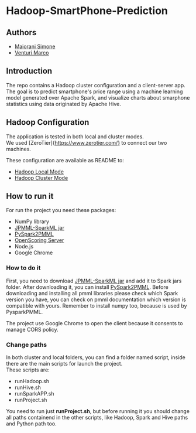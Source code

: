 # Hadoop-SmartPhone-Prediction

## Authors
- [Maiorani Simone](https://github.com/maioranisimone)
- [Venturi Marco](https://github.com/Arcaici)

## Introduction
The repo contains a Hadoop cluster configuration and a client-server app. The goal is to predict smartphone's price range using a machine learning model generated over Apache Spark, and visualize charts about smarphone statistics using data originated by Apache Hive.

## Hadoop Configuration

The application is tested in both local and cluster modes.  
We used [ZeroTier]{https://www.zerotier.com/} to connect our two machines.  

These configuration are available as README to:
* [Hadoop Local Mode](https://github.com/Arcaici/Hadoop-SmartPhone-Prediction/blob/main/local)
* [Hadoop Cluster Mode](https://github.com/Arcaici/Hadoop-SmartPhone-Prediction/tree/main/cluster)

## How to run it
For run the project you need these packages:
* NumPy library
* [JPMML-SparkML jar](https://github.com/jpmml/jpmml-sparkml#features)
* [PySpark2PMML](https://github.com/jpmml/pyspark2pmml)
* [OpenScoring Server](https://openscoring.io/#overview)
* Node.js
* Google Chrome

### How to do it
First, you need to download [JPMML-SparkML jar](https://github.com/jpmml/jpmml-sparkml#features) and add it to Spark jars folder. After downloading it, you can install [PySpark2PMML](https://github.com/jpmml/pyspark2pmml). Before downloading and installing all pmml libraries please check which Spark version you have, you can check on pmml documentation which version is compatible with yours. Remember to install numpy too, because is used by PysparkPMML.
 
The project use Google Chrome to open the client because it consents to manage CORS policy.

### Change paths
In both cluster and local folders, you can find a folder named script, inside there are the main scripts for launch the project.  
These scripts are:

* runHadoop.sh
* runHive.sh
* runSparkAPP.sh
* runProject.sh

You need to run just **runProject.sh**, but before running it you should change all paths containend in the other scripts, like Hadoop, Spark and Hive paths and Python path too.
